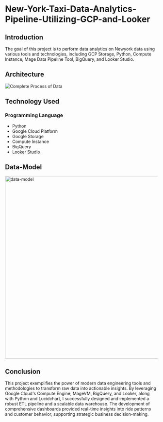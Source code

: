 # New-York-Taxi-Data-Analytics-Pipeline-Utilizing-GCP-and-Looker

## Introduction

The goal of this project is to perform data analytics on Newyork data using various tools and technologies, including GCP Storage, Python, Compute Instance, Mage Data Pipeline Tool, BigQuery, and Looker Studio.

## Architecture

![Complete  Process of Data](https://github.com/kavyadarsi1/New-York-Taxi-Data-Analytics-Pipeline-Utilizing-GCP-and-Looker/assets/112968627/4890d07a-1f9e-4391-84fa-9417b0da2e8b)

## Technology Used

### Programming Language 
- Python
- Google Cloud Platform
- Google Storage
- Compute Instance
- BigQuery
- Looker Studio

## Data-Model

<img width="601" alt="data-model" src="https://github.com/kavyadarsi1/New-York-Taxi-Data-Analytics-Pipeline-Utilizing-GCP-and-Looker/assets/112968627/42827f09-e1e2-4a8d-9d43-40c99bc648dc">

## Conclusion

This project exemplifies the power of modern data engineering tools and methodologies to transform raw data into actionable insights. By leveraging Google Cloud's Compute Engine, MageVM, BigQuery, and Looker, along with Python and Lucidchart, I successfully designed and implemented a robust ETL pipeline and a scalable data warehouse. The development of comprehensive dashboards provided real-time insights into ride patterns and customer behavior, supporting strategic business decision-making. 

